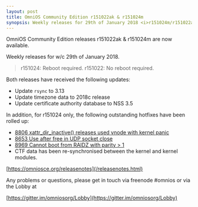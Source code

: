 ```yaml
---
layout: post
title: OmniOS Community Edition r151022ak & r151024m
synopsis: Weekly releases for 29th of January 2018 <i>r151024m/r151022ak</i>
---
```


OmniOS Community Edition releases r151022ak & r151024m are now available.

Weekly releases for w/c 29th of January 2018.
> r151024: Reboot required.
> r151022: No reboot required.

Both releases have received the following updates:

* Update `rsync` to 3.13
* Update timezone data to 2018c release
* Update certificate authority database to NSS 3.5

In addition, for r151024 only, the following outstanding hotfixes have been
rolled up:

* [8806 xattr_dir_inactive() releases used vnode with kernel panic](https://www.illumos.org/issues/8806)
* [8653 Use after free in UDP socket close](https://www.illumos.org/issues/8653)
* [8969 Cannot boot from RAIDZ with parity > 1](https://www.illumos.org/issues/8969)
* CTF data has been re-synchronised between the kernel and kernel modules.

[https://omniosce.org/releasenotes](/releasenotes.html)

Any problems or questions, please get in touch via freenode #omnios or
via the Lobby at

[https://gitter.im/omniosorg/Lobby](https://gitter.im/omniosorg/Lobby)

